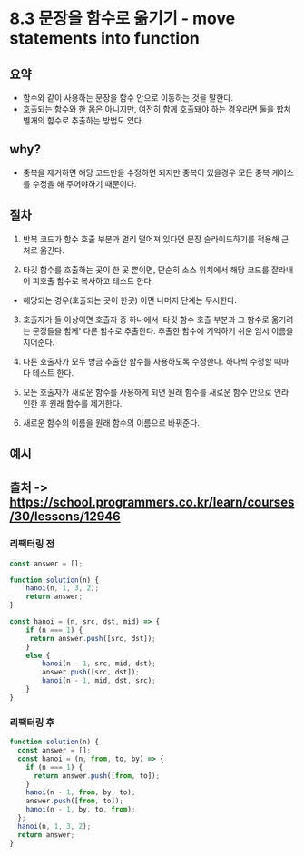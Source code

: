 # 8.3 문장을 함수로 옮기기 - move statements into function

## 요약
- 함수와 같이 사용하는 문장을 함수 안으로 이동하는 것을 말한다.
- 호출되는 함수와 한 몸은 아니지만, 여전히 함께 호출돼야 하는 경우라면 둘을 합쳐 별개의 함수로 추출하는 방법도 있다.

## why?
- 중복을 제거하면 해당 코드만을 수정하면 되지만 중복이 있을경우 모든 중복 케이스를 수정을 해 주어야하기 때문이다.

## 절차

1. 반복 코드가 함수 호출 부분과 멀리 떨어져 있다면 문장 슬라이드하기를 적용해 근처로 옮긴다.

2. 타깃 함수를 호출하는 곳이 한 곳 뿐이면, 단순히 소스 위치에서 해당 코드를 잘라내어 피호출 함수로 복사하고 테스트 한다.
- 해당되는 경우(호출되는 곳이 한곳) 이면 나머지 단계는 무시한다.

3. 호출자가 둘 이상이면 호출자 중 하나에서 '타깃 함수 호출 부분과 그 함수로 옮기려는 문장들을 함께' 다른 함수로 추출한다. 추출한 함수에 기억하기 쉬운 임시 이름을 지어준다.

4. 다른 호출자가 모두 방금 추출한 함수를 사용하도록 수정한다. 하나씩 수정할 때마다 테스트 한다.

5. 모든 호출자가 새로운 함수를 사용하게 되면 원래 함수를 새로운 함수 안으로 인라인한 후 원래 함수를 제거한다.

6. 새로운 함수의 이름을 원래 함수의 이름으로 바꿔준다.

## 예시

## 출처 -> https://school.programmers.co.kr/learn/courses/30/lessons/12946

### 리팩터링 전

```js
const answer = [];

function solution(n) {
    hanoi(n, 1, 3, 2);
    return answer;
}

const hanoi = (n, src, dst, mid) => {
    if (n === 1) {
     return answer.push([src, dst]);
    }
    else {
        hanoi(n - 1, src, mid, dst);
        answer.push([src, dst]);
        hanoi(n - 1, mid, dst, src);
    }
}

```

### 리팩터링 후

```js
function solution(n) {
  const answer = [];
  const hanoi = (n, from, to, by) => {
    if (n === 1) {
      return answer.push([from, to]);
    }
    hanoi(n - 1, from, by, to);
    answer.push([from, to]);
    hanoi(n - 1, by, to, from);
  };
  hanoi(n, 1, 3, 2);
  return answer;
}
```